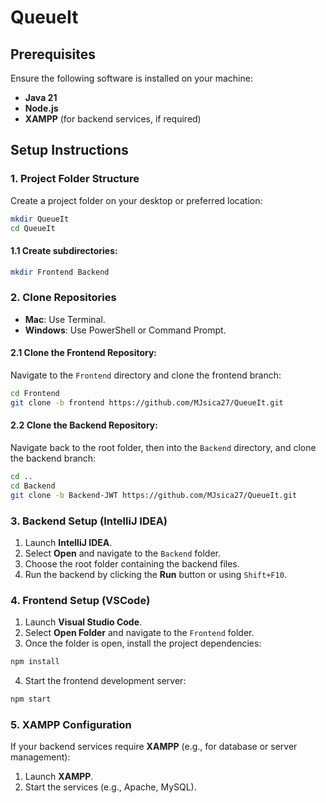 # QueueIt

## Prerequisites

Ensure the following software is installed on your machine:

- **Java 21**
- **Node.js**
- **XAMPP** (for backend services, if required)

## Setup Instructions

### 1. Project Folder Structure

Create a project folder on your desktop or preferred location:

```bash
mkdir QueueIt
cd QueueIt
```

#### 1.1 Create subdirectories:

```bash
mkdir Frontend Backend
```

### 2. Clone Repositories

- **Mac**: Use Terminal.
- **Windows**: Use PowerShell or Command Prompt.

#### 2.1 Clone the Frontend Repository:

Navigate to the `Frontend` directory and clone the frontend branch:

```bash
cd Frontend
git clone -b frontend https://github.com/MJsica27/QueueIt.git
```

#### 2.2 Clone the Backend Repository:

Navigate back to the root folder, then into the `Backend` directory, and clone the backend branch:

```bash
cd ..
cd Backend
git clone -b Backend-JWT https://github.com/MJsica27/QueueIt.git
```

### 3. Backend Setup (IntelliJ IDEA)

1. Launch **IntelliJ IDEA**.
2. Select **Open** and navigate to the `Backend` folder.
3. Choose the root folder containing the backend files.
4. Run the backend by clicking the **Run** button or using `Shift+F10`.

### 4. Frontend Setup (VSCode)

1. Launch **Visual Studio Code**.
2. Select **Open Folder** and navigate to the `Frontend` folder.
3. Once the folder is open, install the project dependencies:

```bash
npm install
```

4. Start the frontend development server:

```bash
npm start
```

### 5. XAMPP Configuration

If your backend services require **XAMPP** (e.g., for database or server management):

1. Launch **XAMPP**.
2. Start the services (e.g., Apache, MySQL).
